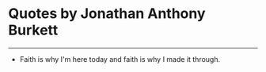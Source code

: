 # Quotes by Jonathan Anthony Burkett

---

- Faith is why I'm here today and faith is why I made it through.
